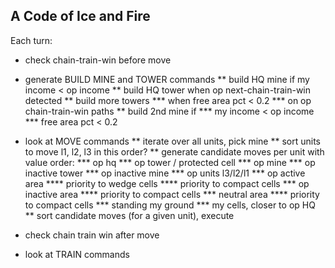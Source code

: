 A Code of Ice and Fire
----------------------
Each turn:

* check chain-train-win before move

* generate BUILD MINE and TOWER commands
** build HQ mine if my income < op income
** build HQ tower when op next-chain-train-win detected
** build more towers 
*** when free area pct < 0.2
*** on op chain-train-win paths
** build 2nd mine if 
*** my income < op income
*** free area pct < 0.2

* look at MOVE commands
** iterate over all units, pick mine
** sort units to move l1, l2, l3 in this order? 
** generate candidate moves per unit with value order:
*** op hq
*** op tower / protected cell
*** op mine
*** op inactive tower
*** op inactive mine
*** op units l3/l2/l1
*** op active area
**** priority to wedge cells
**** priority to compact cells
*** op inactive area
**** priority to compact cells
*** neutral area
**** priority to compact cells
*** standing my ground
*** my cells, closer to op HQ
** sort candidate moves (for a given unit), execute

* check chain train win after move

* look at TRAIN commands


